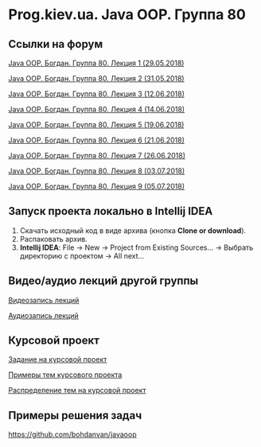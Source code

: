 Prog.kiev.ua. Java OOP. Группа 80
===

## Cсылки на форум

[Java OOP. Богдан. Группа 80. Лекция 1 (29.05.2018)](https://prog.kiev.ua/forum/index.php/topic,3657.0.html)

[Java OOP. Богдан. Группа 80. Лекция 2 (31.05.2018)](https://prog.kiev.ua/forum/index.php/topic,3661.0.html)

[Java OOP. Богдан. Группа 80. Лекция 3 (12.06.2018)](https://prog.kiev.ua/forum/index.php/topic,3684.0.html)

[Java OOP. Богдан. Группа 80. Лекция 4 (14.06.2018)](https://prog.kiev.ua/forum/index.php/topic,3689.0.html)

[Java OOP. Богдан. Группа 80. Лекция 5 (19.06.2018)](https://prog.kiev.ua/forum/index.php/topic,3697.0.html)

[Java OOP. Богдан. Группа 80. Лекция 6 (21.06.2018)](https://prog.kiev.ua/forum/index.php/topic,3702.0.html)

[Java OOP. Богдан. Группа 80. Лекция 7 (26.06.2018)](https://prog.kiev.ua/forum/index.php/topic,3715.0.html)

[Java OOP. Богдан. Группа 80. Лекция 8 (03.07.2018)](https://prog.kiev.ua/forum/index.php/topic,3727.0.html)

[Java OOP. Богдан. Группа 80. Лекция 9 (05.07.2018)](https://prog.kiev.ua/forum/index.php/topic,3731.0.html)

## Запуск проекта локально в Intellij IDEA

1. Скачать исходный код в виде архива (кнопка **Clone or download**).
2. Распаковать архив.
3. **Intellij IDEA**: File -> New -> Project from Existing Sources... -> Выбрать директорию с проектом -> All next...

## Видео/аудио лекций другой группы

[Видеозапись лекций](https://mega.nz/#F!fI9ACBqB)

[Аудиозапись лекций](https://mega.nz/#F!iIUhgL5T)

## Курсовой проект

[Задание на курсовой проект](https://docs.google.com/document/d/1BD_RtdtKI4MZylI_UGOGdE8_d2CZTZnfVCWwirvSVbU/edit)

[Примеры тем курсового проекта](https://docs.google.com/document/d/1pYon-L6ZfPaYPiPBSg0tPbs6HT5B-LKSLjybU08STX8/edit)

[Распределение тем на курсовой проект](https://docs.google.com/spreadsheets/d/1sA6P7zBkxAjjw5tnZirfaO0H1my-YxjcrPDFzWB4uWo/edit?usp=sharing)

## Примеры решения задач

https://github.com/bohdanvan/javaoop
